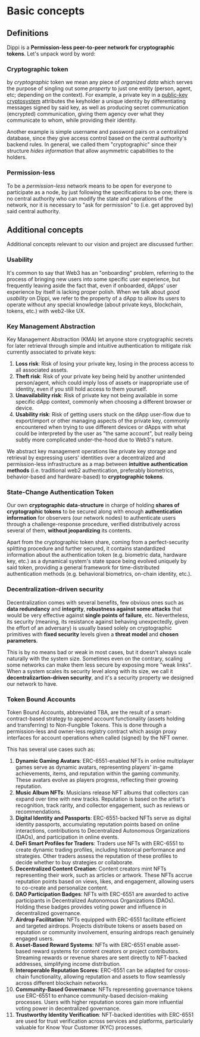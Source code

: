 # Basic concepts

## Definitions

Dippi is a **Permission-less peer-to-peer network for cryptographic tokens**. Let's unpack word by word:

### **Cryptographic token**
by _cryptographic_ token we mean any piece of _organized data_ which serves the purpose of singling out some _property_ to just one entity (person, agent, etc; depending on the context). For example, a private key in a [public-key cryptosystem](https://en.wikipedia.org/wiki/Public-key_cryptography) attributes the keyholder a unique identity by differentiating messages signed by said key, as well as producing secret communication (encrypted) communication, giving them agency over what they communicate to whom, while providing their identity.  

Another example is simple username and password pairs on a centralized database, since they give access control based on the central authority's backend rules. In general, we called them "cryptographic" since their structure _hides information_ that allow asymmetric capabilities to the holders.

### **Permission-less**
To be a _permission-less_ network means to be open for everyone to participate as a node, by just following the specifications to be one; there is no central authority who can modify the state and operations of the network, nor it is necessary to "ask for permission" to (i.e. get approved by) said central authority.

## Additional concepts

Additional concepts relevant to our vision and project are discussed further:

### **Usability**
It's common to say that Web3 has an "onboarding" problem, referring to the process of bringing new users into some specific user experience, but frequently leaving aside the fact that, even if onboarded, dApps' user experience by itself is lacking proper polish. When we talk about _good usability_ on Dippi, we refer to the property of a dApp to allow its users to operate without any special knowledge (about private keys, blockchain, tokens, etc.) with web2-like UX.

### **Key Management Abstraction**
Key Management Abstraction (KMA) let anyone store cryptographic secrets for later retrieval through simple and intuitive authentication to mitigate risk currently associated to private keys: 

1. **Loss risk**: Risk of losing your private key, losing in the process access to all associated assets.
2. **Theft risk**: Risk of your private key being held by another unintended person/agent, which could imply loss of assets or inappropriate use of identity, even if you still hold access to them yourself.
3. **Unavailability risk**: Risk of private key not being available in some specific dApp context, commonly when choosing a different browser or device.
4. **Usability risk**: Risk of getting users stuck on the dApp user-flow due to export/import or other managing aspects of the private key, commonly encountered when trying to use different devices or dApps with what could be interpreted by the user as "the same account", but really being subtly more complicated under-the-hood due to Web3's nature.

We abstract key management operations like private key storage and retrieval by expressing users' identities over a decentralized and permission-less infrastructure as a map between **intuitive authentication methods** (i.e. traditional web2 authentication, preferably biometrics, behavior-based and hardware-based) to **cryptographic tokens**.


### **State-Change Authentication Token**
Our own **cryptographic data-structure** in charge of holding **shares of cryptographic tokens** to be secured along with enough **authentication information** for observers (our network nodes) to authenticate users through a challenge-response procedure, verified distributively across several of them, **without jeopardizing** its contents.

Apart from the cryptographic token share, coming from a perfect-security splitting procedure and further secured, it contains standardized information about the authentication token (e.g. biometric data, hardware key, etc.) as a dynamical system's state space being evolved uniquely by said token, providing a general framework for time-distributed authentication methods (e.g. behavioral biometrics, on-chain identity, etc.). 

### **Decentralization-driven security**
Decentralization comes with several benefits, few obvious ones such as **data redundancy** and **integrity**, **robustness against some attacks** that would be very effective against **single points of failure**, etc. Nevertheless, its security (meaning, its resistance against behaving unexpectedly, given the effort of an adversary) is usually based solely on cryptographic primitives with **fixed security** levels given a **threat model** and **chosen parameters**.

This is by no means bad or weak in most cases, but it doesn't always scale naturally with the system size. Sometimes even on the contrary, scaling some networks can make them less secure by exposing more "weak links". When a system scales its security level along with its size, we call it **decentralizartion-driven security**, and it's a security property we designed our network to have.

### **Token Bound Accounts**
Token Bound Accounts, abbreviated TBA, are the result of a smart-contract-based strategy to append account functionality (assets holding and transferring) to Non-Fungible Tokens. This is done through a permission-less and owner-less registry contract which assign proxy interfaces for account operations when called (signed) by the NFT owner. 

This has several use cases such as:

1. **Dynamic Gaming Avatars**: ERC-6551-enabled NFTs in online multiplayer games serve as dynamic avatars, representing players' in-game achievements, items, and reputation within the gaming community. These avatars evolve as players progress, reflecting their growing reputation.
2. **Music Album NFTs**: Musicians release NFT albums that collectors can expand over time with new tracks. Reputation is based on the artist's recognition, track rarity, and collector engagement, such as reviews or recommendations.
3. **Digital Identity and Passports**: ERC-6551-backed NFTs serve as digital identity passports, accumulating reputation points based on online interactions, contributions to Decentralized Autonomous Organizations (DAOs), and participation in online events.
4. **DeFi Smart Profiles for Traders**: Traders use NFTs with ERC-6551 to create dynamic trading profiles, including historical performance and strategies. Other traders assess the reputation of these profiles to decide whether to buy strategies or collaborate.
5. **Decentralized Content Creation**: Content creators mint NFTs representing their work, such as articles or artwork. These NFTs accrue reputation points based on views, likes, and engagement, allowing users to co-create and personalize content.
6. **DAO Participation Badges**: NFTs with ERC-6551 are awarded to active participants in Decentralized Autonomous Organizations (DAOs). Holding these badges provides voting power and influence in decentralized governance.
7. **Airdrop Facilitation**: NFTs equipped with ERC-6551 facilitate efficient and targeted airdrops. Projects distribute tokens or assets based on reputation or community involvement, ensuring airdrops reach genuinely engaged users.
8. **Asset-Based Reward Systems**: NFTs with ERC-6551 enable asset-based reward systems for content creators or project contributors. Streaming rewards or revenue shares are sent directly to NFT-backed addresses, simplifying income distribution.
9. **Interoperable Reputation Scores**: ERC-6551 can be adapted for cross-chain functionality, allowing reputation and assets to flow seamlessly across different blockchain networks.
10. **Community-Based Governance**: NFTs representing governance tokens use ERC-6551 to enhance community-based decision-making processes. Users with higher reputation scores gain more influential voting power in decentralized governance.
11. **Trustworthy Identity Verification**: NFT-backed identities with ERC-6551 are used for trust verification across services and platforms, particularly valuable for Know Your Customer (KYC) processes.